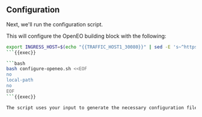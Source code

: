 ## Configuration

Next, we'll run the configuration script.

This will configure the OpenEO building block with the following:

```bash
export INGRESS_HOST=$(echo "{{TRAFFIC_HOST1_30080}}" | sed -E 's~^https?://~~;s~/.*~~')
```{{exec}}

```bash
bash configure-openeo.sh <<EOF
no
local-path
no
EOF
```{{exec}}

The script uses your input to generate the necessary configuration files for the deployment.
